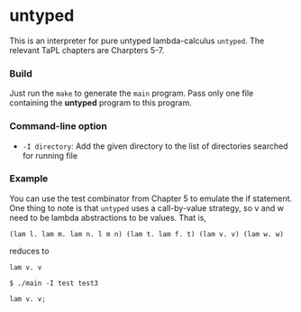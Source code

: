 # untyped

This is an interpreter for pure untyped lambda-calculus `untyped`.
The relevant TaPL chapters are Charpters 5-7.

### Build
Just run the `make` to generate the `main` program. Pass only one file
containing the **untyped** program to this program.

### Command-line option
- `-I directory`: Add the given directory to the list of directories
searched for running file

### Example
You can use the test combinator from Chapter 5 to emulate the if statement. One thing to note is that `untyped` uses a call-by-value strategy, so v and w need to be lambda abstractions to be values.
That is,
```
(lam l. lam m. lam n. l m n) (lam t. lam f. t) (lam v. v) (lam w. w)
``` 
reduces to 
```
lam v. v
```

```
$ ./main -I test test3

lam v. v;
```